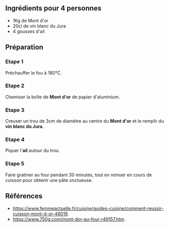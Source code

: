## Ingrédients pour 4 personnes

- 1Kg de Mont d'or
- 20cl de vin blanc du Jura
- 4 gousses d'ail

## Préparation

### Etape 1

Préchauffer le fou à 180°C.

### Etape 2

Chemiser la boîte de **Mont d'or** de papier d'aluminium.

### Etape 3

Creuser un trou de 3cm de diamètre au centre du **Mont d'or** et le remplir du **vin blanc du Jura**.

### Etape 4

Piquer l'**ail** autour du trou.

### Etape 5

Faire gratiner au four pendant 30 minutes, tout en remuer en cours de cuisson pour obtenir une pâte onctueuse.

## Références

- <https://www.femmeactuelle.fr/cuisine/guides-cuisine/comment-reussir-cuisson-mont-d-or-46019>.
- <https://www.750g.com/mont-dor-au-four-r49157.htm>.
